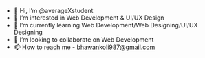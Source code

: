 - 👋 Hi, I’m @averageXstudent
- 👀 I’m interested in Web Development & UI/UX Design
- 🌱 I’m currently learning Web Development/Web Designing/UI/UX Designing
- 💞️ I’m looking to collaborate on Web Development
- 📫 How to reach me - bhawankoli987@gmail.com

<!---
averageXstudent/averageXstudent is a ✨ special ✨ repository because its `README.md` (this file) appears on your GitHub profile.
You can click the Preview link to take a look at your changes.
--->
